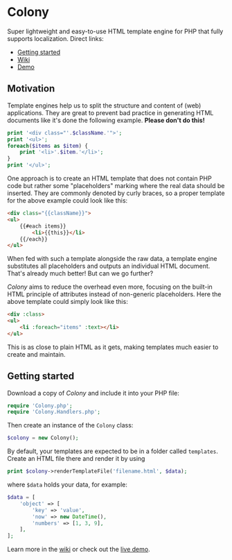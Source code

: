 # Colony

Super lightweight and easy-to-use HTML template engine for PHP that fully supports localization. Direct links:

- [Getting started](#getting-started)
- [Wiki](https://github.com/ljans/colony/wiki)
- [Demo](https://lab.luniverse.de/colony/demo/)


## Motivation

Template engines help us to split the structure and content of (web) applications.
They are great to prevent bad practice in generating HTML documents like it's done the following example. **Please don't do this!**

```php
print '<div class="'.$className.'">';
print '<ul>';
foreach($items as $item) {
	print '<li>'.$item.'</li>';
}
print '</ul>';
```

One approach is to create an HTML template that does not contain PHP code but rather some "placeholders" marking where the real data should be inserted.
They are commonly denoted by curly braces, so a proper template for the above example could look like this:

```html
<div class="{{className}}">
<ul>
	{{#each items}}
		<li>{{this}}</li>
	{{/each}}
</ul>
```

When fed with such a template alongside the raw data, a template engine substitutes all placeholders and outputs an individual HTML document.
That's already much better!
But can we go further?

*Colony* aims to reduce the overhead even more, focusing on the built-in HTML principle of attributes instead of non-generic placeholders.
Here the above template could simply look like this:

```html
<div :class>
<ul>
	<li :foreach="items" :text></li>
</ul>
```

This is as close to plain HTML as it gets, making templates much easier to create and maintain.


## Getting started

Download a copy of *Colony* and include it into your PHP file:

```php
require 'Colony.php';
require 'Colony.Handlers.php';
```

Then create an instance of the `Colony` class:

```php
$colony = new Colony();
```

By default, your templates are expected to be in a folder called `templates`.
Create an HTML file there and render it by using

```php
print $colony->renderTemplateFile('filename.html', $data);
```

where `$data` holds your data, for example:

```php
$data = [
	'object' => [
		'key' => 'value',
		'now' => new DateTime(),
		'numbers' => [1, 3, 9],
	],
];
```

Learn more in the [wiki](https://github.com/ljans/colony/wiki) or check out the [live demo](https://lab.luniverse.de/colony/demo/).
